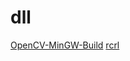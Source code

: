 # dll

[OpenCV-MinGW-Build](https://github.com/huihut/OpenCV-MinGW-Build)
[rcrl](https://github.com/onqtam/rcrl)
